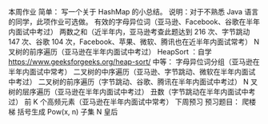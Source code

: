 本周作业
简单：
写一个关于 HashMap 的小总结。
说明：对于不熟悉 Java 语言的同学，此项作业可选做。
有效的字母异位词（亚马逊、Facebook、谷歌在半年内面试中考过）
两数之和（近半年内，亚马逊考查此题达到 216 次、字节跳动 147 次、谷歌 104 次，Facebook、苹果、微软、腾讯也在近半年内面试常考）
N 叉树的前序遍历（亚马逊在半年内面试中考过）
HeapSort ：自学 https://www.geeksforgeeks.org/heap-sort/
中等：
字母异位词分组（亚马逊在半年内面试中常考）
二叉树的中序遍历（亚马逊、字节跳动、微软在半年内面试中考过）
二叉树的前序遍历（字节跳动、谷歌、腾讯在半年内面试中考过）
N 叉树的层序遍历（亚马逊在半年内面试中考过）
丑数（字节跳动在半年内面试中考过）
前 K 个高频元素（亚马逊在半年内面试中常考）
下周预习
预习题目：
爬楼梯
括号生成
Pow(x, n)
子集
N 皇后
